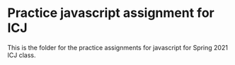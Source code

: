 # Practice javascript assignment for ICJ

This is the folder for the practice assignments for javascript for Spring 2021 ICJ class.
